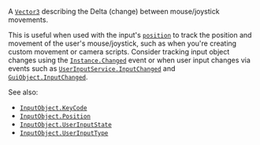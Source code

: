 A [`Vector3`](https://create.roblox.com/docs/reference/engine/datatypes/Vector3) describing the Delta (change) between mouse/joystick
movements.

This is useful when used with the input's
[`position`](https://create.roblox.com/docs/reference/engine/classes/InputObject#Position) to track the position and movement
of the user's mouse/joystick, such as when you're creating custom movement
or camera scripts. Consider tracking input object changes using the
[`Instance.Changed`](https://create.roblox.com/docs/reference/engine/classes/Instance#Changed) event or when user input changes via events such
as [`UserInputService.InputChanged`](https://create.roblox.com/docs/reference/engine/classes/UserInputService#InputChanged) and
[`GuiObject.InputChanged`](https://create.roblox.com/docs/reference/engine/classes/GuiObject#InputChanged).

See also:

- [`InputObject.KeyCode`](https://create.roblox.com/docs/reference/engine/classes/InputObject#KeyCode)
- [`InputObject.Position`](https://create.roblox.com/docs/reference/engine/classes/InputObject#Position)
- [`InputObject.UserInputState`](https://create.roblox.com/docs/reference/engine/classes/InputObject#UserInputState)
- [`InputObject.UserInputType`](https://create.roblox.com/docs/reference/engine/classes/InputObject#UserInputType)